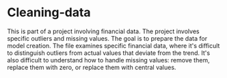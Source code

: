 # Cleaning-data
This is part of a project involving financial data. The project involves specific outliers and missing values. The goal is to prepare the data for model creation.
The file examines specific financial data, where it's difficult to distinguish outliers from actual values ​​that deviate from the trend.
It's also difficult to understand how to handle missing values: remove them, replace them with zero, or replace them with central values.
